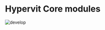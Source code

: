 # Hypervit Core modules

![develop](https://github.com/matacapital/hypervit-core/actions/workflows/main.yml/badge.svg)
